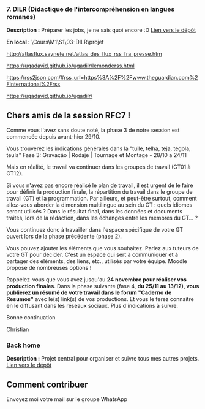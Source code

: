 ### 7. DILR (Didactique de l'intercompréhension en langues romanes)

**Description :** Préparer les jobs, je ne sais quoi encore :D
[Lien vers le dépôt](https://github.com/ugadavid/ugadilr)

**En local :** \Cours\M1\S1\03-DILR\projet

http://atlasflux.saynete.net/atlas_des_flux_rss_fra_presse.htm

https://ugadavid.github.io/ugadilr/lemonderss.html

https://rss2json.com/#rss_url=https%3A%2F%2Fwww.theguardian.com%2Finternational%2Frss

https://ugadavid.github.io/ugadilr/



## Chers amis de la session RFC7 !

Comme vous l'avez sans doute noté, la phase 3 de notre session est commencée depuis avant-hier 29/10. 

Vous trouverez les indications générales dans la "tuile, telha, teja, tegola, teula" Fase 3: Gravação | Rodaje | Tournage et Montage - 28/10 a 24/11

Mais en réalité, le travail va continuer dans les groupes de travail (GT01 à GT12). 

Si vous n'avez pas encore réalisé le plan de travail, il est urgent de le faire pour définir la production finale, la répartition du travail dans le groupe de travail (GT) et la programmation. Par ailleurs, et peut-être surtout, comment allez-vous aborder la dimension multilingue au sein du GT : quels idiomes seront utilisés ? Dans le résultat final, dans les données et documents traités, lors de la rédaction, dans les échanges entre les membres du GT… ?

Vous continuez donc à travailler dans l'espace spécifique de votre GT ouvert lors de la phase précédente (phase 2).

Vous pouvez ajouter les éléments que vous souhaitez. Parlez aux tuteurs de votre GT pour décider. C'est un espace qui sert à communiquer et à partager des éléments, des liens, etc., utilisés par votre équipe. Moodle propose de nombreuses options !

Rappelez-vous que vous avez jusqu'au **24 novembre pour réaliser vos production finales**. Dans la phase suivante (fase 4, **du 25/11 au 13/12), vous publierez un résumé de votre travail dans le forum "Caderno de Resumos"** avec le(s) link(s) de vos productions. Et vous le ferez connaitre en le diffusant dans les réseaux sociaux. Plus d'indications à suivre.

Bonne continuation

Christian

### Back home

**Description :** Projet central pour organiser et suivre tous mes autres projets.
[Lien vers le dépôt](https://github.com/ugadavid/project-manager)

## Comment contribuer

Envoyez moi votre mail sur le groupe WhatsApp
